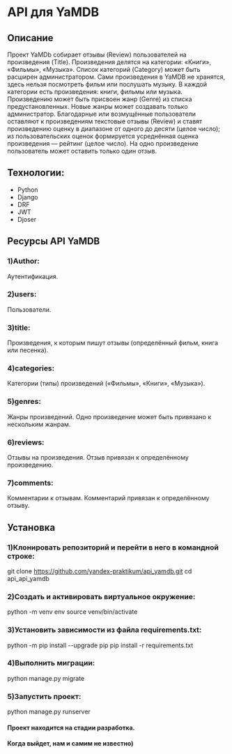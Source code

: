 # API для YaMDB


## Описание
Проект YaMDb собирает отзывы (Review) пользователей на произведения (Title). Произведения делятся на категории: «Книги», «Фильмы», «Музыка». Список категорий (Category) может быть расширен администратором.
Сами произведения в YaMDB не хранятся, здесь нельзя посмотреть фильм или послушать музыку.
В каждой категории есть произведения: книги, фильмы или музыка.
Произведению может быть присвоен жанр (Genre) из списка предустановленных. Новые жанры может создавать только администратор.
Благодарные или возмущённые пользователи оставляют к произведениям текстовые отзывы (Review) и ставят произведению оценку в диапазоне от одного до десяти (целое число); из пользовательских оценок формируется усреднённая оценка произведения — рейтинг (целое число). На одно произведение пользователь может оставить только один отзыв.


## Технологии:
- Python
- Django
- DRF
- JWT
- Djoser


## Ресурсы API YaMDB

### 1)Author:
Аутентификация.
### 2)users:
Пользователи.
### 3)title:
Произведения, к которым пишут отзывы (определённый фильм, книга или песенка).
### 4)categories: 
Категории (типы) произведений («Фильмы», «Книги», «Музыка»).
### 5)genres: 
Жанры произведений. Одно произведение может быть привязано к нескольким жанрам.
### 6)reviews: 
Отзывы на произведения. Отзыв привязан к определённому произведению.
### 7)comments: 
Комментарии к отзывам. Комментарий привязан к определённому отзыву.

## Установка

### 1)Клонировать репозиторий и перейти в него в командной строке:
git clone https://github.com/yandex-praktikum/api_yamdb.git
cd api_api_yamdb

### 2)Cоздать и активировать виртуальное окружение:
python -m venv env
source venv/bin/activate

### 3)Установить зависимости из файла requirements.txt:
python -m pip install --upgrade pip
pip install -r requirements.txt

### 4)Выполнить миграции:
python manage.py migrate

### 5)Запустить проект:
python manage.py runserver


#### Проект находится на стадии разработка. 
#### Когда выйдет, нам и самим не известно)